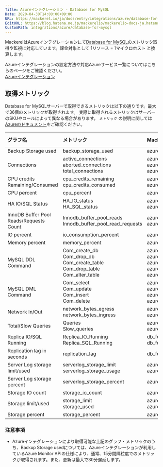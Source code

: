 ```yaml
---
Title: Azureインテグレーション - Database for MySQL
Date: 2020-04-30T14:00:00+09:00
URL: https://mackerel.io/ja/docs/entry/integrations/azure/database-for-mysql
EditURL: https://blog.hatena.ne.jp/mackerelio/mackerelio-docs-ja.hatenablog.mackerel.io/atom/entry/26006613591880945
CustomPath: integrations/azure/database-for-mysql
---
```


MackerelはAzureインテグレーションにて<a href="https://azure.microsoft.com/ja-jp/products/mysql/" target="_blank" rel="noreferrer">Database for MySQL</a>のメトリック取得や監視に対応しています。課金対象として 1リソース = 1マイクロホスト と換算します。

Azureインテグレーションの設定方法や対応Azureサービス一覧についてはこちらのページをご確認ください。<br>
<a href="https://mackerel.io/ja/docs/entry/integrations/azure">Azureインテグレーション</a>

## 取得メトリック
Database for MySQLサーバーで取得できるメトリックは以下の通りです。最大で36個のメトリックが取得されます。
実際に取得されるメトリックはサーバーのSKUやロールによって異なる場合があります。 `メトリック` の説明に関しては<a href="https://learn.microsoft.com/ja-jp/azure/mysql/flexible-server/concepts-monitor-mysql-reference" target="_blank" rel="noreferrer">Azureのドキュメント</a>をご確認ください。

|グラフ名|メトリック|Mackerel上のメトリック名|単位|Aggregation Type|
|:---|:---|:---|:---|:---|
|Backup Storage used|backup_storage_used|azure.db_for_mysql.backup_storage_used.bytes|bytes|Average|
|Connections|active_connections<br>aborted_connections<br>total_connections|azure.db_for_mysql.connections.active<br>azure.db_for_mysql.connections.aborted<br>azure.db_for_mysql.connections.total|float|Average<br>Total<br>Total|
|CPU credits Remaining/Consumed|cpu_credits_remaining<br>cpu_credits_consumed|azure.db_for_mysql.cpu_credits.remaining<br>azure.db_for_mysql.cpu_credits.consumed|float|Average|
|CPU percent|cpu_percent|azure.db_for_mysql.cpu.percent|percentage|Average|
|HA IO/SQL Status|HA_IO_status<br>HA_SQL_status|azure.db_for_mysql.ha_status.io<br>azure.db_for_mysql.ha_status.sql|float|Average|
|InnoDB Buffer Pool Reads/Requests Count|Innodb_buffer_pool_reads<br>Innodb_buffer_pool_read_requests|azure.db_for_mysql.innodb_buffer_pool_read.reads<br>azure.db_for_mysql.innodb_buffer_pool_read.requests|float|Total|
|IO percent|io_consumption_percent|azure.db_for_mysql.io.percent|percentage|Average|
|Memory percent|memory_percent|azure.db_for_mysql.memory.percent|percentage|Average|
|MySQL DDL Command|Com_create_db<br>Com_drop_db<br>Com_create_table<br>Com_drop_table<br>Com_alter_table|azure.db_for_mysql.cmd_ddl.Com_create_db<br>azure.db_for_mysql.cmd_ddl.Com_drop_db<br>azure.db_for_mysql.cmd_ddl.Com_create_table<br>azure.db_for_mysql.cmd_ddl.Com_drop_table<br>azure.db_for_mysql.cmd_ddl.Com_alter_table|float|Total|
|MySQL DML Command|Com_select<br>Com_update<br>Com_insert<br>Com_delete|azure.db_for_mysql.cmd_dml.Com_select<br>azure.db_for_mysql.cmd_dml.Com_update<br>azure.db_for_mysql.cmd_dml.Com_insert<br>azure.db_for_mysql.cmd_dml.Com_delete|float|Total|
|Network In/Out|network_bytes_egress<br>network_bytes_ingress|azure.db_for_mysql.network.out<br>azure.db_for_mysql.network.in|bytes|Total|
|Total/Slow Queries|Queries<br>Slow_queries|azure.db_for_mysql.queries.total<br>azure.db_for_mysql.queries.slow|float|Total|
|Replica IO/SQL Running|Replica_IO_Running<br>Replica_SQL_Running|db_for_mysql.replica_running.io<br>db_for_mysql.replica_running.sql|float|Average|
|Replication lag in seconds|replication_lag|db_for_mysql.replication_lag|seconds|Maximum|
|Server Log storage limit/used|serverlog_storage_limit<br>serverlog_storage_usage|azure.db_for_mysql.server_log_storage_limit_used.limit<br>azure.db_for_mysql.server_log_storage_limit_used.used|bytes|Maximum<br>Average|
|Server Log storage percent|serverlog_storage_percent|azure.db_for_mysql.server_log_storage.percent|percentage|Average|
|Storage IO count|storage_io_count|azure.db_for_mysql.storage_io_count|float|Total|
|Storage limit/used|storage_limit<br>storage_used|azure.db_for_mysql.storage_limit_used.limit<br>azure.db_for_mysql.storage_limit_used.used|bytes|Maximum<br>Average|
|Storage percent|storage_percent|azure.db_for_mysql.storage.percent|percentage|Average|

### 注意事項
- Azureインテグレーションにより取得可能な上記のグラフ・メトリックのうち、Backup Storage usedについては、Azureインテグレーションが利用しているAzure Monitor APIの仕様により、通常、15分間隔粒度でのメトリックが取得されます。また、更新は最大で30分遅延します。

